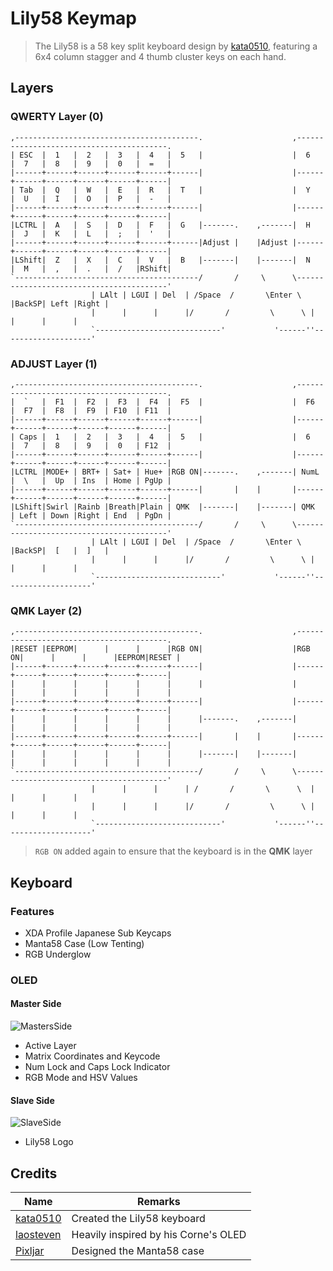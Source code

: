 # Lily58 Keymap
> The Lily58 is a 58 key split keyboard design by [kata0510](https://github.com/kata0510/Lily58), featuring a 6x4 column stagger and 4 thumb cluster keys on each hand.

## Layers
### **QWERTY** Layer (0)
```
,-----------------------------------------.                    ,-----------------------------------------.
| ESC  |  1   |  2   |  3   |  4   |  5   |                    |  6   |  7   |  8   |  9   |  0   |  =   |
|------+------+------+------+------+------|                    |------+------+------+------+------+------|
| Tab  |  Q   |  W   |  E   |  R   |  T   |                    |  Y   |  U   |  I   |  O   |  P   |  -   |
|------+------+------+------+------+------|                    |------+------+------+------+------+------|
|LCTRL |  A   |  S   |  D   |  F   |  G   |-------.    ,-------|  H   |  J   |  K   |  L   |  ;   |  '   |
|------+------+------+------+------+------|Adjust |    |Adjust |------+------+------+------+------+------|
|LShift|  Z   |  X   |  C   |  V   |  B   |-------|    |-------|  N   |  M   |  ,   |  .   |  /   |RShift|
`-----------------------------------------/       /     \      \-----------------------------------------'
                  | LAlt | LGUI | Del  | /Space  /       \Enter \  |BackSP| Left |Right |
                  |      |      |      |/       /         \      \ |      |      |      |
                  `----------------------------'           '------''--------------------'
```
### **ADJUST** Layer (1)
```
,-----------------------------------------.                    ,-----------------------------------------.
|  `   |  F1  |  F2  |  F3  |  F4  |  F5  |                    |  F6  |  F7  |  F8  |  F9  | F10  | F11  |
|------+------+------+------+------+------|                    |------+------+------+------+------+------|
| Caps |  1   |  2   |  3   |  4   |  5   |                    |  6   |  7   |  8   |  9   |  0   | F12  |
|------+------+------+------+------+------|                    |------+------+------+------+------+------|
|LCTRL |MODE+ | BRT+ | Sat+ | Hue+ |RGB ON|-------.    ,-------| NumL |  \   |  Up  | Ins  | Home | PgUp |
|------+------+------+------+------+------|       |    |       |------+------+------+------+------+------|
|LShift|Swirl |Rainb |Breath|Plain | QMK  |-------|    |-------| QMK  | Left | Down |Right | End  | PgDn |
`-----------------------------------------/       /     \      \-----------------------------------------'
                  | LAlt | LGUI | Del  | /Space  /       \Enter \  |BackSP|  [   |  ]   |
                  |      |      |      |/       /         \      \ |      |      |      |
                  `----------------------------'           '------''--------------------'
```
### **QMK** Layer (2)
```
,-----------------------------------------.                    ,-----------------------------------------.
|RESET |EEPROM|      |      |      |RGB ON|                    |RGB ON|      |      |      |EEPROM|RESET |
|------+------+------+------+------+------|                    |------+------+------+------+------+------|
|      |      |      |      |      |      |                    |      |      |      |      |      |      |
|------+------+------+------+------+------|                    |------+------+------+------+------+------|
|      |      |      |      |      |      |-------.    ,-------|      |      |      |      |      |      |
|------+------+------+------+------+------|       |    |       |------+------+------+------+------+------|
|      |      |      |      |      |      |-------|    |-------|      |      |      |      |      |      |
`-----------------------------------------/       /     \      \-----------------------------------------'
                  |      |      |      | /       /       \      \  |      |      |      |
                  |      |      |      |/       /         \      \ |      |      |      |
                  `----------------------------'           '------''--------------------'
```
> `RGB ON` added again to ensure that the keyboard is in the **QMK** layer

## Keyboard
### Features
- XDA Profile Japanese Sub Keycaps
- Manta58 Case (Low Tenting)
- RGB Underglow

### OLED
#### Master Side
![MastersSide](https://github.com/AFKWZ/qmk_firmware/assets/142926428/7c76a58b-12b5-4826-8479-391b265f4a4d)

- Active Layer
- Matrix Coordinates and Keycode
- Num Lock and Caps Lock Indicator
- RGB Mode and HSV Values

#### Slave Side
![SlaveSide](https://github.com/AFKWZ/qmk_firmware/assets/142926428/7aaad7d1-b62e-400b-9f75-cea2173aa63d)

- Lily58 Logo

## Credits
| Name  | Remarks |
| ------------- | ------------- |
| [kata0510](https://github.com/kata0510/Lily58)  | Created the Lily58 keyboard |
| [laosteven](https://github.com/laosteven/fluffy-octo-eureka/tree/master#corne-keymap)  | Heavily inspired by his Corne's OLED |
| [Pixljar](https://capsuledeluxe.com/product/manta58-case-files/)  | Designed the Manta58 case |


























